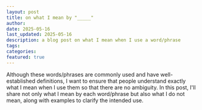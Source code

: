 ```yaml
---
layout: post
title: on what I mean by "_____"
author:
date: 2025-05-16
last_updated: 2025-05-16
description: a blog post on what I mean when I use a word/phrase
tags:
categories:
featured: true
---
```


Although these words/phrases are commonly used and have well-established definitions, I want to ensure that people understand exactly what I mean when I use them so that there are no ambiguity. In this post, I'll share not only what I mean by each word/phrase but also what I do not mean, along with examples to clarify the intended use.
